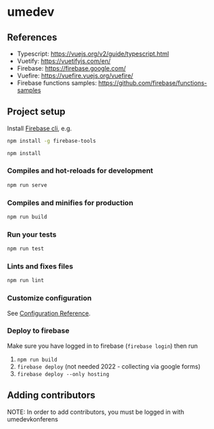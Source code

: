 # umedev

## References

- Typescript: <https://vuejs.org/v2/guide/typescript.html>
- Vuetify: <https://vuetifyjs.com/en/>
- Firebase: <https://firebase.google.com/>
- Vuefire: <https://vuefire.vuejs.org/vuefire/>
- Firebase functions samples: <https://github.com/firebase/functions-samples>

## Project setup

Install [Firebase cli](https://firebase.google.com/docs/cli), e.g.

```bash
npm install -g firebase-tools
```

```bash
npm install
```

### Compiles and hot-reloads for development

```bash
npm run serve
```

### Compiles and minifies for production

```bash
npm run build
```

### Run your tests

```bash
npm run test
```

### Lints and fixes files

```bash
npm run lint
```

### Customize configuration

See [Configuration Reference](https://cli.vuejs.org/config/).

### Deploy to firebase

Make sure you have logged in to firebase (`firebase login`) then run

1. `npm run build`
2. `firebase deploy` (not needed 2022 - collecting via google forms)
3. `firebase deploy --only hosting`


## Adding contributors

NOTE: In order to add contributors, you must be logged in with umedevkonferens
